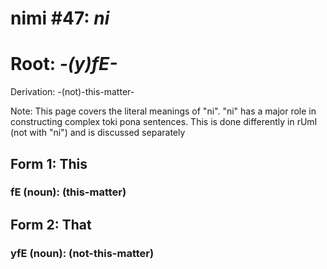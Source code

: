 # nimi #47: *ni*
# Root: *-(y)fE-*
Derivation: -(not)-this-matter-

Note: This page covers the literal meanings of "ni". "ni" has a major role in constructing complex toki pona sentences. This is done differently in rUmI (not with "ni") and is discussed separately

## Form 1: This
### fE (noun): (this-matter)

## Form 2: That
### yfE (noun): (not-this-matter)

